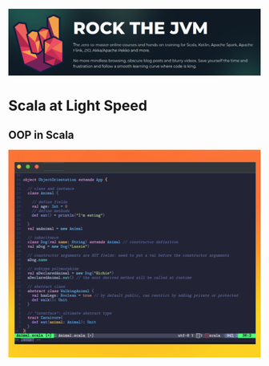 ![](https://raw.githubusercontent.com/gabrielfernando01/scala/main/basics_scala/rock-the-jmv/image/cover.png)

# Scala at Light Speed

## OOP in Scala

![](https://raw.githubusercontent.com/gabrielfernando01/scala/main/basics_scala/rock-the-jmv/image/Animal.png)